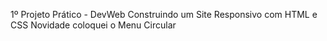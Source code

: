 1º Projeto Prático - DevWeb 
Construindo um Site Responsivo com HTML e CSS
Novidade coloquei o Menu Circular
